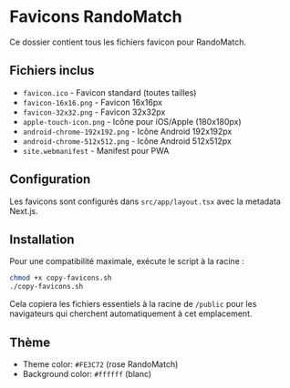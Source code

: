 # Favicons RandoMatch

Ce dossier contient tous les fichiers favicon pour RandoMatch.

## Fichiers inclus

- `favicon.ico` - Favicon standard (toutes tailles)
- `favicon-16x16.png` - Favicon 16x16px
- `favicon-32x32.png` - Favicon 32x32px
- `apple-touch-icon.png` - Icône pour iOS/Apple (180x180px)
- `android-chrome-192x192.png` - Icône Android 192x192px
- `android-chrome-512x512.png` - Icône Android 512x512px
- `site.webmanifest` - Manifest pour PWA

## Configuration

Les favicons sont configurés dans `src/app/layout.tsx` avec la metadata Next.js.

## Installation

Pour une compatibilité maximale, exécute le script à la racine :

```bash
chmod +x copy-favicons.sh
./copy-favicons.sh
```

Cela copiera les fichiers essentiels à la racine de `/public` pour les navigateurs qui cherchent automatiquement à cet emplacement.

## Thème

- Theme color: `#FE3C72` (rose RandoMatch)
- Background color: `#ffffff` (blanc)
